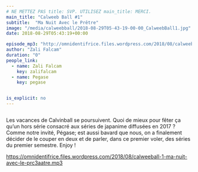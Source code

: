 ```yaml
---
# NE METTEZ PAS title: SVP. UTILISEZ main_title: MERCI.
main_title: "Calweeb Ball #1"
subtitle:  "Ma Nuit Avec le Prêtre"
image: "/media/calweebball/2018-08-29T05-43-19-00-00_CalweebBall1.jpg"
date: 2018-08-29T05:43:19+00:00

episode_mp3: "http://omnidentifrice.files.wordpress.com/2018/08/calweeball-1-ma-nuit-avec-le-prc3aatre.mp3"
author: "Zali Falcam"
duration: "0"
people_link: 
  - name: Zali Falcam
    key: zalifalcam
  - name: Pegase
    key: pegase


is_explicit: no
---
```


<PodcastHeader/>

<!-- ECRIRE LA DESCRIPTION DE L'EPISODE SOUS CETTE LIGNE -->
<p><img src="https://calvinballradio.files.wordpress.com/2018/08/epweeb.jpg?w=300" alt=""></p>
<p>Les vacances de Calvinball se poursuivent. Quoi de mieux pour fêter ça qu’un hors série consacré aux séries de japanime diffusées en 2017 ? Comme notre invité, Pégase; est aussi bavard que nous, on a finalement décider de le couper en deux et de parler, dans ce premier voler, des séries du premier semestre. Enjoy !</p>
<p><a href="https://omnidentifrice.files.wordpress.com/2018/08/calweeball-1-ma-nuit-avec-le-prc3aatre.mp3" rel="nofollow">https://omnidentifrice.files.wordpress.com/2018/08/calweeball-1-ma-nuit-avec-le-prc3aatre.mp3</a></p>


